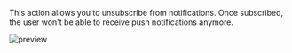 This action allows you to unsubscribe from notifications. Once subscribed, the user won't be able to receive push notifications anymore.

![preview](/images/serviceWorker/actions/unsubscribeFromNotifications-en.png)